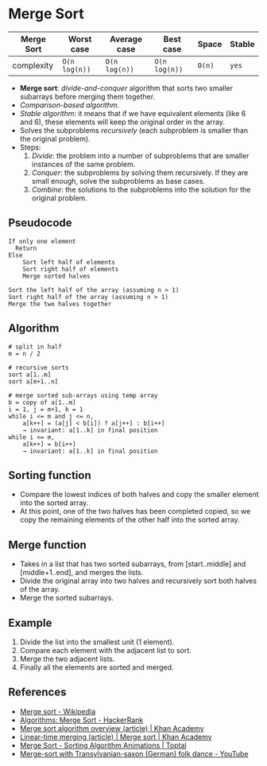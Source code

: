 # Merge Sort

| Merge Sort | Worst case    | Average case  | Best case     | Space  | Stable |
| ---------- | ------------- | ------------- | ------------- | ------ | ------ |
| complexity | `O(n log(n))` | `O(n log(n))` | `O(n log(n))` | `O(n)` | `yes`  |

- **Merge sort**: _divide-and-conquer_ algorithm that sorts two smaller subarrays before merging
  them together.
- _Comparison-based algorithm_.
- _Stable algorithm_: it means that if we have equivalent elements (like 6 and 6), these elements
  will keep the original order in the array.
- Solves the subproblems _recursively_ (each subproblem is smaller than the original problem).
- Steps:
  1. _Divide_: the problem into a number of subproblems that are smaller instances of the same
     problem.
  2. _Conquer_: the subproblems by solving them recursively. If they are small enough, solve the
     subproblems as base cases.
  3. _Combine_: the solutions to the subproblems into the solution for the original problem.

## Pseudocode

```pseudocode
If only one element
  Return
Else
    Sort left half of elements
    Sort right half of elements
    Merge sorted halves
```

```pseudocode
Sort the left half of the array (assuming n > 1)
Sort right half of the array (assuming n > 1)
Merge the two halves together
```

## Algorithm

```pseudocode
# split in half
m = n / 2

# recursive sorts
sort a[1..m]
sort a[m+1..n]

# merge sorted sub-arrays using temp array
b = copy of a[1..m]
i = 1, j = m+1, k = 1
while i <= m and j <= n,
    a[k++] = (a[j] < b[i]) ? a[j++] : b[i++]
    → invariant: a[1..k] in final position
while i <= m,
    a[k++] = b[i++]
    → invariant: a[1..k] in final position
```

## Sorting function

- Compare the lowest indices of both halves and copy the smaller element into the sorted array.
- At this point, one of the two halves has been completed copied, so we copy the remaining elements
  of the other half into the sorted array.

## Merge function

- Takes in a list that has two sorted subarrays, from [start..middle] and [middle+1..end], and
  merges the lists.
- Divide the original array into two halves and recursively sort both halves of the array.
- Merge the sorted subarrays.

## Example

1. Divide the list into the smallest unit (1 element).
2. Compare each element with the adjacent list to sort.
3. Merge the two adjacent lists.
4. Finally all the elements are sorted and merged.

## References

- [Merge sort - Wikipedia](https://en.wikipedia.org/wiki/Merge_sort)
- [Algorithms: Merge Sort - HackerRank](https://www.youtube.com/watch?v=KF2j-9iSf4Q)
- [Merge sort algorithm overview (article) | Khan Academy](https://www.khanacademy.org/computing/computer-science/algorithms/merge-sort/a/overview-of-merge-sort)
- [Linear-time merging (article) | Merge sort | Khan Academy](https://www.khanacademy.org/computing/computer-science/algorithms/merge-sort/a/linear-time-merging)
- [Merge Sort - Sorting Algorithm Animations | Toptal](https://www.toptal.com/developers/sorting-algorithms/merge-sort)
- [Merge-sort with Transylvanian-saxon (German) folk dance - YouTube](https://www.youtube.com/watch?v=XaqR3G_NVoo)
